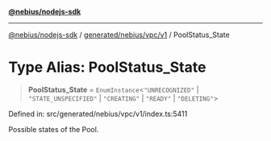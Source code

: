 [**@nebius/nodejs-sdk**](../../../../../README.md)

***

[@nebius/nodejs-sdk](../../../../../README.md) / [generated/nebius/vpc/v1](../README.md) / PoolStatus\_State

# Type Alias: PoolStatus\_State

> **PoolStatus\_State** = `EnumInstance`\<`"UNRECOGNIZED"` \| `"STATE_UNSPECIFIED"` \| `"CREATING"` \| `"READY"` \| `"DELETING"`\>

Defined in: src/generated/nebius/vpc/v1/index.ts:5411

Possible states of the Pool.
